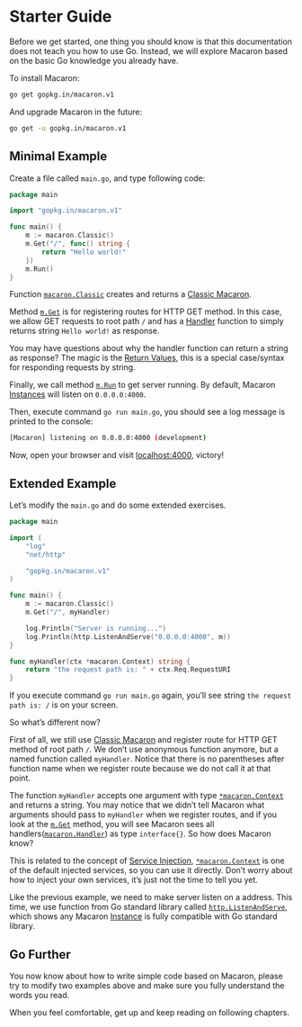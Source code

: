 # Starter Guide

Before we get started, one thing you should know is that this documentation does not teach you how to use Go. Instead, we will explore Macaron based on the basic Go knowledge you already have.

To install Macaron:

```sh
go get gopkg.in/macaron.v1
```

And upgrade Macaron in the future:

```sh
go get -u gopkg.in/macaron.v1
```

## Minimal Example

Create a file called `main.go`, and type following code:

```go
package main

import "gopkg.in/macaron.v1"

func main() {
	m := macaron.Classic()
	m.Get("/", func() string {
		return "Hello world!"
	})
	m.Run()
}
```

Function [`macaron.Classic`](https://gowalker.org/gopkg.in/macaron.v1#Classic) creates and returns a [Classic Macaron](core_concepts#classic-macaron).

Method [`m.Get`](https://gowalker.org/gopkg.in/macaron.v1#Router_Get) is for registering routes for HTTP GET method. In this case, we allow GET requests to root path `/` and has a [Handler](core_concepts#handlers) function to simply returns string `Hello world!` as response.

You may have questions about why the handler function can return a string as response? The magic is the [Return Values](core_concepts#return-values), this is a special case/syntax for responding requests by string.

Finally, we call method [`m.Run`](https://gowalker.org/gopkg.in/macaron.v1#Macaron_Run) to get server running. By default, Macaron [Instances](core_concepts#instances) will listen on `0.0.0.0:4000`.

Then, execute command `go run main.go`, you should see a log message is printed to the console:

```sh
[Macaron] listening on 0.0.0.0:4000 (development)
```

Now, open your browser and visit [localhost:4000](http://localhost:4000), victory!

## Extended Example

Let’s modify the `main.go` and do some extended exercises.

```go
package main

import (
	"log"
	"net/http"

	"gopkg.in/macaron.v1"
)

func main() {
	m := macaron.Classic()
	m.Get("/", myHandler)

	log.Println("Server is running...")
	log.Println(http.ListenAndServe("0.0.0.0:4000", m))
}

func myHandler(ctx *macaron.Context) string {
	return "the request path is: " + ctx.Req.RequestURI
}
```

If you execute command `go run main.go` again, you’ll see string `the request path is: /` is on your screen.

So what’s different now? 

First of all, we still use [Classic Macaron](core_concepts#classic-macaron) and register route for HTTP GET method of root path `/`. We don’t use anonymous function anymore, but a named function called `myHandler`. Notice that there is no parentheses after function name when we register route because we do not call it at that point.

The function `myHandler` accepts one argument with type [`*macaron.Context`](../middlewares/core_services#context) and returns a string. You may notice that we didn’t tell Macaron what arguments should pass to `myHandler` when we register routes, and if you look at the [`m.Get`](https://gowalker.org/gopkg.in/macaron.v1#Router_Get) method, you will see Macaron sees all handlers([`macaron.Handler`](https://gowalker.org/gopkg.in/macaron.v1#Handler)) as type `interface{}`. So how does Macaron know?

This is related to the concept of [Service Injection](core_concepts#service-injection), [`*macaron.Context`](../middlewares/core_services#context) is one of the default injected services, so you can use it directly. Don’t worry about how to inject your own services, it’s just not the time to tell you yet.

Like the previous example, we need to make server listen on a address. This time, we use function from Go standard library called [`http.ListenAndServe`](https://gowalker.org/net/http#ListenAndServe), which shows any Macaron [Instance](core_concepts#instances) is fully compatible with Go standard library.

## Go Further

You now know about how to write simple code based on Macaron, please try to modify two examples above and make sure you fully understand the words you read.

When you feel comfortable, get up and keep reading on following chapters.
